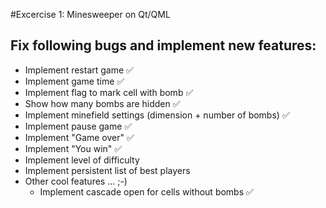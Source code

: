 #Excercise 1: Minesweeper on Qt/QML

## Fix following bugs and implement new features:
* Implement restart game :white_check_mark:
* Implement game time :white_check_mark:
* Implement flag to mark cell with bomb :white_check_mark:
* Show how many bombs are hidden :white_check_mark:
* Implement minefield settings (dimension + number of bombs) :white_check_mark:
* Implement pause game :white_check_mark:
* Implement "Game over" :white_check_mark:
* Implement "You win" :white_check_mark:
* Implement level of difficulty
* Implement persistent list of best players
* Other cool features ... ;-)
  * Implement cascade open for cells without bombs :white_check_mark:

